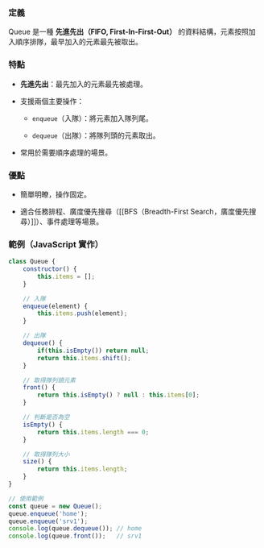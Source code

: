 
### 定義

Queue 是一種 **先進先出（FIFO, First-In-First-Out）** 的資料結構，元素按照加入順序排隊，最早加入的元素最先被取出。

### 特點

- **先進先出**：最先加入的元素最先被處理。
    
- 支援兩個主要操作：
    
    - `enqueue`（入隊）：將元素加入隊列尾。
        
    - `dequeue`（出隊）：將隊列頭的元素取出。
        
- 常用於需要順序處理的場景。
    

### 優點

- 簡單明瞭，操作固定。
    
- 適合任務排程、廣度優先搜尋（[[BFS（Breadth-First Search，廣度優先搜尋）]]）、事件處理等場景。
    

### 範例（JavaScript 實作）

```javascript
class Queue {
    constructor() {
        this.items = [];
    }

    // 入隊
    enqueue(element) {
        this.items.push(element);
    }

    // 出隊
    dequeue() {
        if(this.isEmpty()) return null;
        return this.items.shift();
    }

    // 取得隊列頭元素
    front() {
        return this.isEmpty() ? null : this.items[0];
    }

    // 判斷是否為空
    isEmpty() {
        return this.items.length === 0;
    }

    // 取得隊列大小
    size() {
        return this.items.length;
    }
}

// 使用範例
const queue = new Queue();
queue.enqueue('home');
queue.enqueue('srv1');
console.log(queue.dequeue()); // home
console.log(queue.front());   // srv1
```